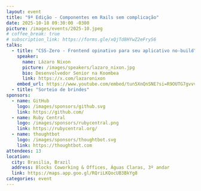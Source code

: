 ```yaml
---
layout: event
title: "9ª Edição - Componentes em Rails sem complicação"
date: 2025-10-18 09:30:00 -0300
picture: /images/events/2025-10.jpeg
# coffee_break: true
# subscription_link: https://forms.gle/xQjTd8HYwZ2eFryS6
talks:
  - title: "CSS-Zero - Frontend opinativo para seu aplicativo no-build"
    speaker:
      name: Lázaro Nixon
      picture: /images/speakers/lazaro_nixon.jpg
      bio: Desenvolvedor Senior na Koombea
      link: https://x.com/lazaronixon
    embed_url: https://www.youtube.com/embed/tun5XnQnSNE?si=R9OUTG7gvvvSo5Xe
  - title: "Sorteio de brindes"
sponsors:
  - name: GitHub
    logo: /images/sponsors/github.svg
    link: https://github.com/
  - name: Ruby Central
    logo: /images/sponsors/rubycentral.png
    link: https://rubycentral.org/
  - name: thoughtbot
    logo: /images/sponsors/thoughtbot.svg
    link: https://thoughtbot.com
attendees: 13
location:
  city: Brasilia, Brazil
  address: Blocks Coworking & Offices, Águas Claras, 3º andar
  link: https://maps.app.goo.gl/RQriLKQocUB3BkYg8
categories: event
---
```


